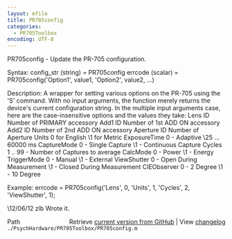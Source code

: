 ```yaml
---
layout: mfile
title: PR705config
categories:
  - PR705Toolbox
encoding: UTF-8
---
```


PR705config - Update the PR-705 configuration.

Syntax:
config\_str (string) = PR705config
errcode (scalar) = PR705config('Option1', value1, 'Option2', value2, ...)

Description:
A wrapper for setting various options on the PR-705 using the 'S'
command. With no input arguments, the function merely returns the device's
current configuration string. In the multiple input arguments case, here
are the case-insensitive options and the values they take:
Lens         ID Number of PRIMARY accessory
Add1         ID Number of 1st ADD ON accessory
Add2         ID Number of 2nd ADD ON accessory
Aperture     ID Number of Aperture
Units        0 for English
             \1 for Metric
ExposureTime 0 - Adaptive
             \25 ... 60000 ms
CaptureMode  0 - Single Capture
             \1 - Continuous Capture
Cycles       1 .. 99 - Number of Captures to average
CalcMode     0 - Power
             \1 - Energy
TriggerMode  0 - Manual
             \1 - External
ViewShutter  0 - Open During Measurement
             \1 - Closed During Measurement
CIEObserver  0 -  2 Degree
             \1 - 10 Degree

Example:
errcode = PR705config('Lens', 0, 'Units', 1, 'Cycles', 2, 'ViewShutter', 1);

\12/06/12    zlb   Wrote it.


<div class="code_header" style="text-align:right;">
  <span style="float:left;">Path&nbsp;&nbsp;</span> <span class="counter">Retrieve <a href=
  "https://raw.github.com/Psychtoolbox-3/Psychtoolbox-3/beta/./PsychHardware/PR705Toolbox/PR705config.m">current version from GitHub</a> | View <a href=
  "https://github.com/Psychtoolbox-3/Psychtoolbox-3/commits/beta/./PsychHardware/PR705Toolbox/PR705config.m">changelog</a></span>
</div>
<div class="code">
  <code>./PsychHardware/PR705Toolbox/PR705config.m</code>
</div>
